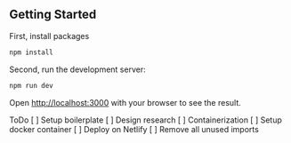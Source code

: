 ## Getting Started

First, install packages

```bash
npm install
```

Second, run the development server:

```bash
npm run dev
```

Open [http://localhost:3000](http://localhost:3000) with your browser to see the result.

ToDo
[ ] Setup boilerplate
[ ] Design research
[ ] Containerization
[ ] Setup docker container
[ ] Deploy on Netlify
[ ] Remove all unused imports
